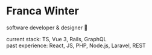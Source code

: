 # Franca Winter 

software developer & designer 👋

current stack: TS, Vue 3, Rails, GraphQL<br>
past experience: React, JS, PHP, Node.js, Laravel, REST

